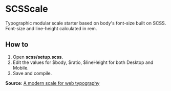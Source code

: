 # SCSScale
Typographic modular scale starter based on body's font-size built on SCSS.
Font-size and line-height calculated in rem.

## How to
1. Open **scss/setup.scss**.
2. Edit the values for $body, $ratio, $lineHeight for both Desktop and Mobile.
3. Save and compile.

**Source**:
[A modern scale for web typography](http://typecast.com/blog/a-more-modern-scale-for-web-typography)
